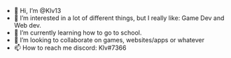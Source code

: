 - 👋 Hi, I’m @Klv13
- 👀 I’m interested in a lot of different things, but I really like: Game Dev and Web dev.
- 🌱 I’m currently learning how to go to school. 
- 💞️ I’m looking to collaborate on games, websites/apps or whatever
- 📫 How to reach me discord: Klv#7366

<!---
Klv13/Klv13 is a ✨ special ✨ repository because its `README.md` (this file) appears on your GitHub profile.
You can click the Preview link to take a look at your changes.
--->
